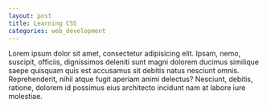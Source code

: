 ```yaml
---
layout: post
title: Learning CSS
categories: web_development
---
```


Lorem ipsum dolor sit amet, consectetur adipisicing elit. Ipsam, nemo, suscipit, officiis, dignissimos deleniti sunt magni dolorem ducimus similique saepe quisquam quis est accusamus sit debitis natus nesciunt omnis. Reprehenderit, nihil atque fugit aperiam animi delectus? Nesciunt, debitis, ratione, dolorem id possimus eius architecto incidunt nam at labore iure molestiae.